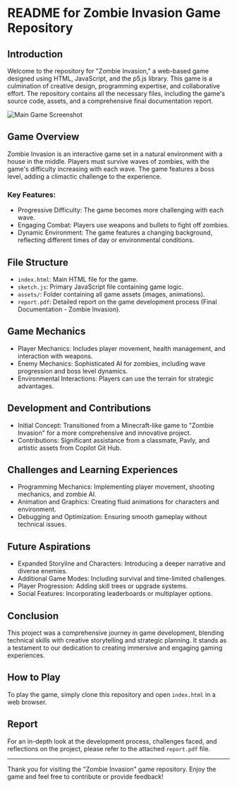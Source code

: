 # README for Zombie Invasion Game Repository

## Introduction
Welcome to the repository for "Zombie Invasion," a web-based game designed using HTML, JavaScript, and the p5.js library. This game is a culmination of creative design, programming expertise, and collaborative effort. The repository contains all the necessary files, including the game's source code, assets, and a comprehensive final documentation report.

![Main Game Screenshot](main.png)

## Game Overview
Zombie Invasion is an interactive game set in a natural environment with a house in the middle. Players must survive waves of zombies, with the game's difficulty increasing with each wave. The game features a boss level, adding a climactic challenge to the experience.

### Key Features:
- Progressive Difficulty: The game becomes more challenging with each wave.
- Engaging Combat: Players use weapons and bullets to fight off zombies.
- Dynamic Environment: The game features a changing background, reflecting different times of day or environmental conditions.

## File Structure
- `index.html`: Main HTML file for the game.
- `sketch.js`: Primary JavaScript file containing game logic.
- `assets/`: Folder containing all game assets (images, animations).
- `report.pdf`: Detailed report on the game development process (Final Documentation - Zombie Invasion).

## Game Mechanics
- Player Mechanics: Includes player movement, health management, and interaction with weapons.
- Enemy Mechanics: Sophisticated AI for zombies, including wave progression and boss level dynamics.
- Environmental Interactions: Players can use the terrain for strategic advantages.

## Development and Contributions
- Initial Concept: Transitioned from a Minecraft-like game to "Zombie Invasion" for a more comprehensive and innovative project.
- Contributions: Significant assistance from a classmate, Pavly, and artistic assets from Copilot Git Hub.

## Challenges and Learning Experiences
- Programming Mechanics: Implementing player movement, shooting mechanics, and zombie AI.
- Animation and Graphics: Creating fluid animations for characters and environment.
- Debugging and Optimization: Ensuring smooth gameplay without technical issues.

## Future Aspirations
- Expanded Storyline and Characters: Introducing a deeper narrative and diverse enemies.
- Additional Game Modes: Including survival and time-limited challenges.
- Player Progression: Adding skill trees or upgrade systems.
- Social Features: Incorporating leaderboards or multiplayer options.

## Conclusion
This project was a comprehensive journey in game development, blending technical skills with creative storytelling and strategic planning. It stands as a testament to our dedication to creating immersive and engaging gaming experiences.

## How to Play
To play the game, simply clone this repository and open `index.html` in a web browser.

## Report
For an in-depth look at the development process, challenges faced, and reflections on the project, please refer to the attached `report.pdf` file.

---
Thank you for visiting the "Zombie Invasion" game repository. Enjoy the game and feel free to contribute or provide feedback!
